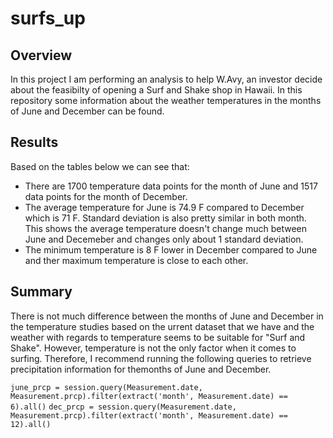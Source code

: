 # surfs_up

## Overview
In this project I am performing an analysis to help W.Avy, an investor decide about the feasibilty of opening a Surf and Shake shop in Hawaii.
In this repository some information about the weather temperatures in the months of June and December can be found. 

## Results
Based on the tables below we can see that:
- There are 1700 temperature data points for the month of June and 1517 data points for the month of December. 
- The average temperature for June is 74.9 F compared to December which is 71 F. Standard deviation is also pretty similar in both month. This shows the average temperature doesn't change much between June and Decemeber and changes only about 1 standard deviation. 
- The minimum temperature is 8 F lower in December compared to June and ther maximum temperature is close to each other. 


## Summary
There is not much difference between the months of June and December in the temperature studies based on the urrent dataset that we have and the weather with regards to temperature seems to be suitable for "Surf and Shake".
However, temperature is not the only factor when it comes to surfing. Therefore, I recommend running the following queries to retrieve precipitation information for themonths of June and December.

`june_prcp = session.query(Measurement.date, Measurement.prcp).filter(extract('month', Measurement.date) == 6).all()`
`dec_prcp = session.query(Measurement.date, Measurement.prcp).filter(extract('month', Measurement.date) == 12).all()`
